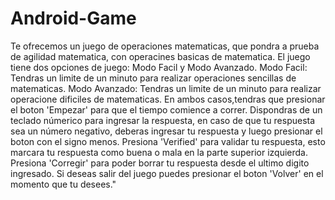 ﻿# Android-Game
 
Te ofrecemos un juego de operaciones matematicas, que pondra a prueba de agilidad matematica, con operacines basicas de matematica.
El juego tiene dos opciones de juego: Modo Facil y Modo Avanzado.
Modo Facil: Tendras un limite de un minuto para realizar operaciones sencillas de matematicas.
Modo Avanzado: Tendras un limite de un minuto para realizar operacione dificiles de matematicas.
En ambos casos,tendras que presionar el boton 'Empezar' para que el tiempo comience a correr.
Dispondras de un teclado númerico para ingresar la respuesta, en caso de que tu respuesta sea un número negativo, deberas ingresar tu respuesta y luego presionar el boton con el signo menos.
Presiona 'Verified' para validar tu respuesta, esto marcara tu respuesta como buena o mala en la parte superior izquierda.
Presiona 'Corregir' para poder borrar tu respuesta desde el ultimo digito ingresado.
Si deseas salir del juego puedes presionar el boton 'Volver' en el momento que tu desees."